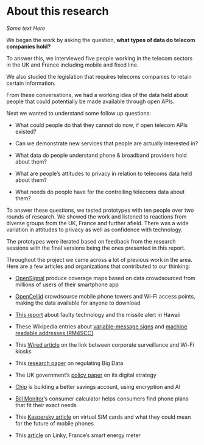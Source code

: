 # About this research

*Some text Here*

We began the work by asking the question, **what types of data do telecom companies hold?**

To answer this, we interviewed five people working in the telecom sectors in the UK and France including mobile and fixed line.

We also studied the legislation that requires telecoms companies to retain certain information.

From these conversations, we had a working idea of the data held about people that could potentially be made available through open APIs.

Next we wanted to understand some follow up questions:

* What could people do that they cannot do now, if open telecom APIs existed?

* Can we demonstrate new services that people are actually interested in?

* What data do people understand phone & broadband providers hold about them?

* What are people’s attitudes to privacy in relation to telecoms data held about them?

* What needs do people have for the controlling telecoms data about them?

To answer these questions, we tested prototypes with ten people over two rounds of research. We showed the work and listened to reactions from diverse groups from the UK, France and further afield. There was a wide variation in attitudes to privacy as well as confidence with technology.

The prototypes were iterated based on feedback from the research sessions with the final versions being the ones presented in this report.

Throughout the project we came across a lot of previous work in the area. Here are a few articles and organizations that contributed to our thinking:

* [OpenSignal](https://opensignal.com/) produce coverage maps based on data crowdsourced from millions of users of their smartphone app

* [OpenCellid](https://opencellid.org/) crowdsource mobile phone towers and Wi-Fi access points, making the data available for anyone to download

* [This report](http://www.bbc.co.uk/news/world-us-canada-42677604) about faulty technology and the missile alert in Hawaii

* These Wikipedia entries about [variable-message signs](https://en.wikipedia.org/wiki/Variable-message_sign) and [machine readable addresses (RM4SCC)](https://en.wikipedia.org/wiki/RM4SCC)

* This [Wired article](http://www.wired.co.uk/article/linkuk-bt-google-free-wifi-and-calls-london) on the link between corporate surveillance and Wi-Fi kiosks

* This [research paper](https://reader.chathamhouse.org/regulating-data-drive-21st-century-economic-growth-looming-transatlantic-battle) on regulating Big Data

* The UK government’s [policy paper](https://www.gov.uk/government/publications/uk-digital-strategy/executive-summary) on its digital strategy

* [Chip](https://getchip.uk/#how-to) is building a better savings account, using encryption and AI

* [Bill Monitor](https://www.billmonitor.com/)’s consumer calculator helps consumers find phone plans that fit their exact needs

* This [Kaspersky article](https://www.kaspersky.com/blog/virtual-sim/11572/) on virtual SIM cards and what they could mean for the future of mobile phones

* This [article](https://www.metering.com/features-analysis/smart-meters-101-frances-linky-electricity-meters/) on Linky, France’s smart energy meter
